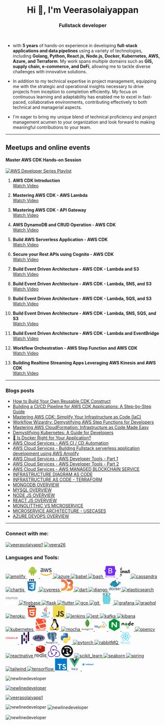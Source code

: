 <h1 align="center">Hi 👋, I'm Veerasolaiyappan</h1>
<h3 align="center">Fullstack developer</h3>
<br>

- with **5 years** of hands-on experience in developing **full-stack applications and data pipelines** using a variety of technologies, including **Golang, Python, React.js, Node.js, Docker, Kubernetes, AWS, Azure, and Terraform**. My work spans multiple domains such as **GIS, supply chain, e-commerce, and DeFi**, allowing me to tackle diverse challenges with innovative solutions.

- In addition to my technical expertise in project management, equipping me with the strategic and operational insights necessary to drive projects from inception to completion efficiently. My focus on continuous learning and adaptability has enabled me to excel in fast-paced, collaborative environments, contributing effectively to both technical and managerial aspects.

- I'm eager to bring my unique blend of technical proficiency and project management acumen to your organization and look forward to making meaningful contributions to your team.

---

## Meetups and online events 

#### Master AWS CDK Hands-on Session

[![AWS Developer Series Playlist](https://i.ytimg.com/vi/iNnnypPAHag/hqdefault.jpg)](https://www.youtube.com/playlist?list=PLuHgQVnccGMA8iwZwrGyNXCGyq3xCi2m2)


1. **AWS CDK Introduction**  
   [Watch Video](https://www.youtube.com/watch?v=iNnnypPAHag)

2. **Mastering AWS CDK - AWS Lambda**  
   [Watch Video](https://www.youtube.com/watch?v=SY3VRwC41Gw)

3. **Mastering AWS CDK - API Gateway**  
   [Watch Video](https://www.youtube.com/watch?v=hVnCpv-xDtQ)

4. **AWS DynamoDB and CRUD Operation - AWS CDK**  
   [Watch Video](https://www.youtube.com/watch?v=gpW1zsGMEP0)

5. **Build AWS Serverless Application - AWS CDK**  
   [Watch Video](https://www.youtube.com/watch?v=vzcplKSq2C4)

6. **Secure your Rest APIs using Cognito - AWS CDK**  
   [Watch Video](https://www.youtube.com/watch?v=EjEM-VDpCUo)

7. **Build Event Driven Architecture - AWS CDK - Lambda and S3**  
   [Watch Video](https://www.youtube.com/watch?v=sAhE6uKfguA)

8. **Build Event Driven Architecture - AWS CDK - Lambda, SNS, and S3**  
   [Watch Video](https://www.youtube.com/watch?v=pYZVO9bUwOA)

9. **Build Event Driven Architecture - AWS CDK - Lambda, SQS, and S3**  
   [Watch Video](https://www.youtube.com/watch?v=kCCJXoo3Gk8)

10. **Build Event Driven Architecture - AWS CDK - Lambda, SNS, SQS, and S3**  
    [Watch Video](https://www.youtube.com/watch?v=lCwmk7rn9Ko)

11. **Build Event Driven Architecture - AWS CDK - Lambda and EventBridge**  
    [Watch Video](https://www.youtube.com/watch?v=0-FD5EMl-oM)

12. **Workflow Orchestration - AWS Step Function and AWS CDK**  
    [Watch Video](https://www.youtube.com/watch?v=VuTy9ve2XX8)

13. **Building Realtime Streaming Apps Leveraging AWS Kinesis and AWS CDK**  
    [Watch Video](https://www.youtube.com/watch?v=kgx0bbyGO5Y)

---

### Blogs posts
<!-- BLOG-POST-LIST:START -->
- [How to Build Your Own Reusable CDK Construct](https://medium.com/@veerasolaiyappan/how-to-build-your-own-reusable-cdk-construct-72576add462a)
- [Building a CI/CD Pipeline for AWS CDK Applications: A Step-by-Step Guide](https://medium.com/@veerasolaiyappan/building-a-ci-cd-pipeline-for-aws-cdk-applications-a-step-by-step-guide-3c994c287896)
- [Mastering AWS CDK: Simplify Your Infrastructure as Code (IaC)](https://medium.com/@veerasolaiyappan/mastering-aws-cdk-simplify-your-infrastructure-as-code-iac-d98717a3a6bb)
- [Workflow Wizardry: Demystifying AWS Step Functions for Developers](https://medium.com/@veerasolaiyappan/workflow-wizardry-demystifying-aws-step-functions-for-developers-61453116ec3a)
- [Mastering AWS CloudFormation: Infrastructure as Code Made Easy](https://medium.com/@veerasolaiyappan/mastering-aws-cloudformation-infrastructure-as-code-made-easy-a1f8c0cf7326)
- [Demystifying Kubernetes: A Guide for Developers](https://medium.com/cloudnloud/demystifying-kubernetes-a-guide-for-developers-df366e3c67fe)
- [🐳 Is Docker Right for Your Application?](https://medium.com/cloudnloud/is-docker-right-for-your-application-db8ce68ac973)
- [AWS Cloud Services - AWS CI / CD Automation](https://medium.com/cloudnloud/aws-ci-cd-automation-a34a919a021c)
- [AWS Cloud Services - Building Fullstack serverless application development using AWS Amplify](https://medium.com/@veerasolaiyappan/building-fullstack-serverless-application-development-using-aws-amplify-cb106385c554)
- [AWS Cloud Services - AWS Developer Tools - Part 1](https://blog.cloudnloud.com/aws-developer-tools-part-1)
- [AWS Cloud Services - AWS Developer Tools - Part 2](https://blog.cloudnloud.com/aws-developer-tools-part-2)
- [AWS Cloud Services - AWS MANAGED BLOCKCHAIN SERVICE](https://blog.cloudnloud.com/why-your-business-should-consider-aws-managed-blockchain)
- [INFRASTRUCTURE DIAGRAM AS CODE](https://blog.cloudnloud.com/infrastructure-digrams-as-code)
- [INFRASTRUCTURE AS CODE - TERRAFORM](https://blog.cloudnloud.com/infrastructure-as-code-terraform)
- [MONGODB OVERVIEW](https://blog.cloudnloud.com/mongodb-overview)
- [MYSQL OVERVIEW](https://blog.cloudnloud.com/mysql-overview)
- [NODE JS OVERVIEW](https://blog.cloudnloud.com/node-js-overview)
- [REACT JS OVERVIEW](https://blog.cloudnloud.com/react-js-overview)
- [MONOLITTHIC VS MICROSERVICE](https://blog.cloudnloud.com/monolithic-vs-microservice)
- [MICROSERVICE ARCHITECTURE - USECASES](https://blog.cloudnloud.com/microservice-architecture-usecases)
- [AZURE DEVOPS OVERVIEW](https://blog.cloudnloud.com/azure-devops-overview)

<!-- BLOG-POST-LIST:END -->

---

<h3 align="left">Connect with me:</h3>
<p align="left">
<a href="https://twitter.com/veerasolaiyapp1" target="blank"><img align="center" src="https://raw.githubusercontent.com/rahuldkjain/github-profile-readme-generator/master/src/images/icons/Social/twitter.svg" alt="veerasolaiyapp1" height="30" width="40" /></a>
<a href="https://linkedin.com/in/veera26" target="blank"><img align="center" src="https://raw.githubusercontent.com/rahuldkjain/github-profile-readme-generator/master/src/images/icons/Social/linked-in-alt.svg" alt="veera26" height="30" width="40" /></a>
</p>

<h3 align="left">Languages and Tools:</h3>
<p align="left"> <a href="https://aws.amazon.com/amplify/" target="_blank" rel="noreferrer"> <img src="https://docs.amplify.aws/assets/logo-dark.svg" alt="amplify" width="40" height="40"/> </a> <a href="https://developer.android.com" target="_blank" rel="noreferrer"> <img src="https://raw.githubusercontent.com/devicons/devicon/master/icons/android/android-original-wordmark.svg" alt="android" width="40" height="40"/> </a> <a href="https://aws.amazon.com" target="_blank" rel="noreferrer"> <img src="https://raw.githubusercontent.com/devicons/devicon/master/icons/amazonwebservices/amazonwebservices-original-wordmark.svg" alt="aws" width="40" height="40"/> </a> <a href="https://azure.microsoft.com/en-in/" target="_blank" rel="noreferrer"> <img src="https://www.vectorlogo.zone/logos/microsoft_azure/microsoft_azure-icon.svg" alt="azure" width="40" height="40"/> </a> <a href="https://babeljs.io/" target="_blank" rel="noreferrer"> <img src="https://www.vectorlogo.zone/logos/babeljs/babeljs-icon.svg" alt="babel" width="40" height="40"/> </a> <a href="https://www.gnu.org/software/bash/" target="_blank" rel="noreferrer"> <img src="https://www.vectorlogo.zone/logos/gnu_bash/gnu_bash-icon.svg" alt="bash" width="40" height="40"/> </a> <a href="https://getbootstrap.com" target="_blank" rel="noreferrer"> <img src="https://raw.githubusercontent.com/devicons/devicon/master/icons/bootstrap/bootstrap-plain-wordmark.svg" alt="bootstrap" width="40" height="40"/> </a> <a href="https://canvasjs.com" target="_blank" rel="noreferrer"> <img src="https://raw.githubusercontent.com/Hardik0307/Hardik0307/master/assets/canvasjs-charts.svg" alt="canvasjs" width="40" height="40"/> </a> <a href="https://cassandra.apache.org/" target="_blank" rel="noreferrer"> <img src="https://www.vectorlogo.zone/logos/apache_cassandra/apache_cassandra-icon.svg" alt="cassandra" width="40" height="40"/> </a> <a href="https://www.chartjs.org" target="_blank" rel="noreferrer"> <img src="https://www.chartjs.org/media/logo-title.svg" alt="chartjs" width="40" height="40"/> </a> <a href="https://www.w3schools.com/css/" target="_blank" rel="noreferrer"> <img src="https://raw.githubusercontent.com/devicons/devicon/master/icons/css3/css3-original-wordmark.svg" alt="css3" width="40" height="40"/> </a> <a href="https://www.cypress.io" target="_blank" rel="noreferrer"> <img src="https://raw.githubusercontent.com/simple-icons/simple-icons/6e46ec1fc23b60c8fd0d2f2ff46db82e16dbd75f/icons/cypress.svg" alt="cypress" width="40" height="40"/> </a> <a href="https://d3js.org/" target="_blank" rel="noreferrer"> <img src="https://raw.githubusercontent.com/devicons/devicon/master/icons/d3js/d3js-original.svg" alt="d3js" width="40" height="40"/> </a> <a href="https://dart.dev" target="_blank" rel="noreferrer"> <img src="https://www.vectorlogo.zone/logos/dartlang/dartlang-icon.svg" alt="dart" width="40" height="40"/> </a> <a href="https://www.djangoproject.com/" target="_blank" rel="noreferrer"> <img src="https://cdn.worldvectorlogo.com/logos/django.svg" alt="django" width="40" height="40"/> </a> <a href="https://www.docker.com/" target="_blank" rel="noreferrer"> <img src="https://raw.githubusercontent.com/devicons/devicon/master/icons/docker/docker-original-wordmark.svg" alt="docker" width="40" height="40"/> </a> <a href="https://www.elastic.co" target="_blank" rel="noreferrer"> <img src="https://www.vectorlogo.zone/logos/elastic/elastic-icon.svg" alt="elasticsearch" width="40" height="40"/> </a> <a href="https://expressjs.com" target="_blank" rel="noreferrer"> <img src="https://raw.githubusercontent.com/devicons/devicon/master/icons/express/express-original-wordmark.svg" alt="express" width="40" height="40"/> </a> <a href="https://firebase.google.com/" target="_blank" rel="noreferrer"> <img src="https://www.vectorlogo.zone/logos/firebase/firebase-icon.svg" alt="firebase" width="40" height="40"/> </a> <a href="https://flask.palletsprojects.com/" target="_blank" rel="noreferrer"> <img src="https://www.vectorlogo.zone/logos/pocoo_flask/pocoo_flask-icon.svg" alt="flask" width="40" height="40"/> </a> <a href="https://flutter.dev" target="_blank" rel="noreferrer"> <img src="https://www.vectorlogo.zone/logos/flutterio/flutterio-icon.svg" alt="flutter" width="40" height="40"/> </a> <a href="https://cloud.google.com" target="_blank" rel="noreferrer"> <img src="https://www.vectorlogo.zone/logos/google_cloud/google_cloud-icon.svg" alt="gcp" width="40" height="40"/> </a> <a href="https://git-scm.com/" target="_blank" rel="noreferrer"> <img src="https://www.vectorlogo.zone/logos/git-scm/git-scm-icon.svg" alt="git" width="40" height="40"/> </a> <a href="https://golang.org" target="_blank" rel="noreferrer"> <img src="https://raw.githubusercontent.com/devicons/devicon/master/icons/go/go-original.svg" alt="go" width="40" height="40"/> </a> <a href="https://grafana.com" target="_blank" rel="noreferrer"> <img src="https://www.vectorlogo.zone/logos/grafana/grafana-icon.svg" alt="grafana" width="40" height="40"/> </a> <a href="https://graphql.org" target="_blank" rel="noreferrer"> <img src="https://www.vectorlogo.zone/logos/graphql/graphql-icon.svg" alt="graphql" width="40" height="40"/> </a> <a href="https://heroku.com" target="_blank" rel="noreferrer"> <img src="https://www.vectorlogo.zone/logos/heroku/heroku-icon.svg" alt="heroku" width="40" height="40"/> </a> <a href="https://www.w3.org/html/" target="_blank" rel="noreferrer"> <img src="https://raw.githubusercontent.com/devicons/devicon/master/icons/html5/html5-original-wordmark.svg" alt="html5" width="40" height="40"/> </a> <a href="https://www.java.com" target="_blank" rel="noreferrer"> <img src="https://raw.githubusercontent.com/devicons/devicon/master/icons/java/java-original.svg" alt="java" width="40" height="40"/> </a> <a href="https://developer.mozilla.org/en-US/docs/Web/JavaScript" target="_blank" rel="noreferrer"> <img src="https://raw.githubusercontent.com/devicons/devicon/master/icons/javascript/javascript-original.svg" alt="javascript" width="40" height="40"/> </a> <a href="https://www.jenkins.io" target="_blank" rel="noreferrer"> <img src="https://www.vectorlogo.zone/logos/jenkins/jenkins-icon.svg" alt="jenkins" width="40" height="40"/> </a> <a href="https://jestjs.io" target="_blank" rel="noreferrer"> <img src="https://www.vectorlogo.zone/logos/jestjsio/jestjsio-icon.svg" alt="jest" width="40" height="40"/> </a> <a href="https://kafka.apache.org/" target="_blank" rel="noreferrer"> <img src="https://www.vectorlogo.zone/logos/apache_kafka/apache_kafka-icon.svg" alt="kafka" width="40" height="40"/> </a> <a href="https://www.elastic.co/kibana" target="_blank" rel="noreferrer"> <img src="https://www.vectorlogo.zone/logos/elasticco_kibana/elasticco_kibana-icon.svg" alt="kibana" width="40" height="40"/> </a> <a href="https://kubernetes.io" target="_blank" rel="noreferrer"> <img src="https://www.vectorlogo.zone/logos/kubernetes/kubernetes-icon.svg" alt="kubernetes" width="40" height="40"/> </a> <a href="https://laravel.com/" target="_blank" rel="noreferrer"> <img src="https://raw.githubusercontent.com/devicons/devicon/master/icons/laravel/laravel-plain-wordmark.svg" alt="laravel" width="40" height="40"/> </a> <a href="https://www.linux.org/" target="_blank" rel="noreferrer"> <img src="https://raw.githubusercontent.com/devicons/devicon/master/icons/linux/linux-original.svg" alt="linux" width="40" height="40"/> </a> <a href="https://mochajs.org" target="_blank" rel="noreferrer"> <img src="https://www.vectorlogo.zone/logos/mochajs/mochajs-icon.svg" alt="mocha" width="40" height="40"/> </a> <a href="https://www.mongodb.com/" target="_blank" rel="noreferrer"> <img src="https://raw.githubusercontent.com/devicons/devicon/master/icons/mongodb/mongodb-original-wordmark.svg" alt="mongodb" width="40" height="40"/> </a> <a href="https://www.mysql.com/" target="_blank" rel="noreferrer"> <img src="https://raw.githubusercontent.com/devicons/devicon/master/icons/mysql/mysql-original-wordmark.svg" alt="mysql" width="40" height="40"/> </a> <a href="https://www.nginx.com" target="_blank" rel="noreferrer"> <img src="https://raw.githubusercontent.com/devicons/devicon/master/icons/nginx/nginx-original.svg" alt="nginx" width="40" height="40"/> </a> <a href="https://nodejs.org" target="_blank" rel="noreferrer"> <img src="https://raw.githubusercontent.com/devicons/devicon/master/icons/nodejs/nodejs-original-wordmark.svg" alt="nodejs" width="40" height="40"/> </a> <a href="https://opencv.org/" target="_blank" rel="noreferrer"> <img src="https://www.vectorlogo.zone/logos/opencv/opencv-icon.svg" alt="opencv" width="40" height="40"/> </a> <a href="https://www.oracle.com/" target="_blank" rel="noreferrer"> <img src="https://raw.githubusercontent.com/devicons/devicon/master/icons/oracle/oracle-original.svg" alt="oracle" width="40" height="40"/> </a> <a href="https://pandas.pydata.org/" target="_blank" rel="noreferrer"> <img src="https://raw.githubusercontent.com/devicons/devicon/2ae2a900d2f041da66e950e4d48052658d850630/icons/pandas/pandas-original.svg" alt="pandas" width="40" height="40"/> </a> <a href="https://www.php.net" target="_blank" rel="noreferrer"> <img src="https://raw.githubusercontent.com/devicons/devicon/master/icons/php/php-original.svg" alt="php" width="40" height="40"/> </a> <a href="https://www.postgresql.org" target="_blank" rel="noreferrer"> <img src="https://raw.githubusercontent.com/devicons/devicon/master/icons/postgresql/postgresql-original-wordmark.svg" alt="postgresql" width="40" height="40"/> </a> <a href="https://www.python.org" target="_blank" rel="noreferrer"> <img src="https://raw.githubusercontent.com/devicons/devicon/master/icons/python/python-original.svg" alt="python" width="40" height="40"/> </a> <a href="https://pytorch.org/" target="_blank" rel="noreferrer"> <img src="https://www.vectorlogo.zone/logos/pytorch/pytorch-icon.svg" alt="pytorch" width="40" height="40"/> </a> <a href="https://www.rabbitmq.com" target="_blank" rel="noreferrer"> <img src="https://www.vectorlogo.zone/logos/rabbitmq/rabbitmq-icon.svg" alt="rabbitMQ" width="40" height="40"/> </a> <a href="https://reactjs.org/" target="_blank" rel="noreferrer"> <img src="https://raw.githubusercontent.com/devicons/devicon/master/icons/react/react-original-wordmark.svg" alt="react" width="40" height="40"/> </a> <a href="https://reactnative.dev/" target="_blank" rel="noreferrer"> <img src="https://reactnative.dev/img/header_logo.svg" alt="reactnative" width="40" height="40"/> </a> <a href="https://redis.io" target="_blank" rel="noreferrer"> <img src="https://raw.githubusercontent.com/devicons/devicon/master/icons/redis/redis-original-wordmark.svg" alt="redis" width="40" height="40"/> </a> <a href="https://redux.js.org" target="_blank" rel="noreferrer"> <img src="https://raw.githubusercontent.com/devicons/devicon/master/icons/redux/redux-original.svg" alt="redux" width="40" height="40"/> </a> <a href="https://www.rust-lang.org" target="_blank" rel="noreferrer"> <img src="https://raw.githubusercontent.com/devicons/devicon/master/icons/rust/rust-plain.svg" alt="rust" width="40" height="40"/> </a> <a href="https://scikit-learn.org/" target="_blank" rel="noreferrer"> <img src="https://upload.wikimedia.org/wikipedia/commons/0/05/Scikit_learn_logo_small.svg" alt="scikit_learn" width="40" height="40"/> </a> <a href="https://seaborn.pydata.org/" target="_blank" rel="noreferrer"> <img src="https://seaborn.pydata.org/_images/logo-mark-lightbg.svg" alt="seaborn" width="40" height="40"/> </a> <a href="https://spring.io/" target="_blank" rel="noreferrer"> <img src="https://www.vectorlogo.zone/logos/springio/springio-icon.svg" alt="spring" width="40" height="40"/> </a> <a href="https://tailwindcss.com/" target="_blank" rel="noreferrer"> <img src="https://www.vectorlogo.zone/logos/tailwindcss/tailwindcss-icon.svg" alt="tailwind" width="40" height="40"/> </a> <a href="https://www.tensorflow.org" target="_blank" rel="noreferrer"> <img src="https://www.vectorlogo.zone/logos/tensorflow/tensorflow-icon.svg" alt="tensorflow" width="40" height="40"/> </a> <a href="https://www.typescriptlang.org/" target="_blank" rel="noreferrer"> <img src="https://raw.githubusercontent.com/devicons/devicon/master/icons/typescript/typescript-original.svg" alt="typescript" width="40" height="40"/> </a> <a href="https://vuejs.org/" target="_blank" rel="noreferrer"> <img src="https://raw.githubusercontent.com/devicons/devicon/master/icons/vuejs/vuejs-original-wordmark.svg" alt="vuejs" width="40" height="40"/> </a> <a href="https://webpack.js.org" target="_blank" rel="noreferrer"> <img src="https://raw.githubusercontent.com/devicons/devicon/d00d0969292a6569d45b06d3f350f463a0107b0d/icons/webpack/webpack-original-wordmark.svg" alt="webpack" width="40" height="40"/> </a> </p>




<p align="left"> <img src="https://komarev.com/ghpvc/?username=newlinedeveloper&label=Profile%20views&color=0e75b6&style=flat" alt="newlinedeveloper" /> </p>

<p align="left"> <a href="https://github.com/ryo-ma/github-profile-trophy"><img src="https://github-profile-trophy.vercel.app/?username=newlinedeveloper" alt="newlinedeveloper" /></a> </p>

<p align="left"> <a href="https://twitter.com/veerasolaiyapp1" target="blank"><img src="https://img.shields.io/twitter/follow/veerasolaiyapp1?logo=twitter&style=for-the-badge" alt="veerasolaiyapp1" /></a> </p>


<p><img align="left" src="https://github-readme-stats.vercel.app/api/top-langs?username=newlinedeveloper&show_icons=true&locale=en&layout=compact" alt="newlinedeveloper" /></p>

<p>&nbsp;<img align="center" src="https://github-readme-stats.vercel.app/api?username=newlinedeveloper&show_icons=true&locale=en" alt="newlinedeveloper" /></p>

<p><img align="center" src="https://github-readme-streak-stats.herokuapp.com/?user=newlinedeveloper&" alt="newlinedeveloper" /></p>
